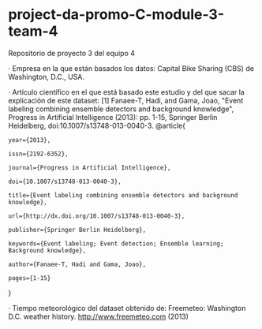 # project-da-promo-C-module-3-team-4
Repositorio de proyecto 3 del equipo 4

· Empresa en la que están basados los datos:
Capital Bike Sharing (CBS) de Washington, D.C., USA.

· Artículo científico en el que está basado este estudio y del que sacar la explicación de este dataset:
[1] Fanaee-T, Hadi, and Gama, Joao, "Event labeling combining ensemble detectors and background knowledge", Progress in Artificial Intelligence (2013): pp. 1-15, Springer Berlin Heidelberg, doi:10.1007/s13748-013-0040-3.
@article{

	year={2013},
 
	issn={2192-6352},
 
	journal={Progress in Artificial Intelligence},
 
	doi={10.1007/s13748-013-0040-3},
 
	title={Event labeling combining ensemble detectors and background knowledge},
 
	url={http://dx.doi.org/10.1007/s13748-013-0040-3},
 
	publisher={Springer Berlin Heidelberg},
 
	keywords={Event labeling; Event detection; Ensemble learning; Background knowledge},
 
	author={Fanaee-T, Hadi and Gama, Joao},
 
	pages={1-15}
 
}

· Tiempo meteorológico del dataset obtenido de:
 Freemeteo: Washington D.C. weather history. http://www.freemeteo.com (2013)
